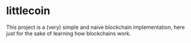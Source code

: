 # littlecoin

This project is a (very) simple and naive blockchain implementation, here just for the sake of learning how blockchains work.
